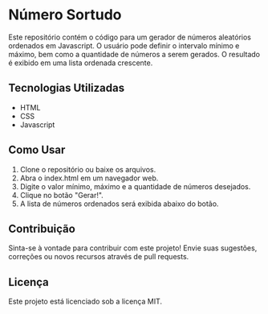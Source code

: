 # Número Sortudo

Este repositório contém o código para um gerador de números aleatórios ordenados em Javascript. O usuário pode definir o intervalo mínimo e máximo, bem como a quantidade de números a serem gerados. O resultado é exibido em uma lista ordenada crescente.

## Tecnologias Utilizadas

* HTML
* CSS
* Javascript

## Como Usar

1. Clone o repositório ou baixe os arquivos.
2. Abra o index.html em um navegador web.
3. Digite o valor mínimo, máximo e a quantidade de números desejados.
4. Clique no botão "Gerar!".
5. A lista de números ordenados será exibida abaixo do botão.

## Contribuição

Sinta-se à vontade para contribuir com este projeto! Envie suas sugestões, correções ou novos recursos através de pull requests.

## Licença

Este projeto está licenciado sob a licença MIT.
